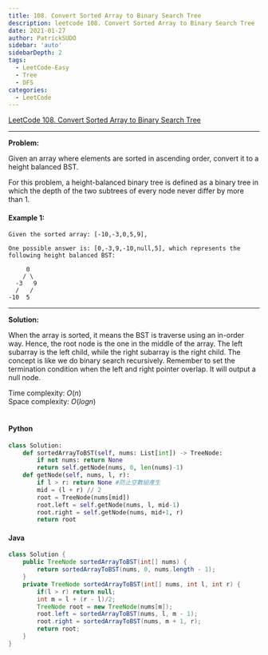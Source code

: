 ```yaml
---
title: 108. Convert Sorted Array to Binary Search Tree
description: leetcode 108. Convert Sorted Array to Binary Search Tree
date: 2021-01-27
author: PatrickSUDO
sidebar: 'auto'
sidebarDepth: 2
tags: 
  - LeetCode-Easy
  - Tree 
  - DFS
categories:
  - LeetCode
---
```

[LeetCode 108. Convert Sorted Array to Binary Search Tree](https://leetcode.com/problems/convert-sorted-array-to-binary-search-tree/)

---
**Problem:** <br/>


Given an array where elements are sorted in ascending order, convert it to a height balanced BST.

For this problem, a height-balanced binary tree is defined as a binary tree in which the depth of the two subtrees of every node never differ by more than 1.



#### Example 1:

    Given the sorted array: [-10,-3,0,5,9],

    One possible answer is: [0,-3,9,-10,null,5], which represents the following height balanced BST:

         0
        / \
      -3   9
      /   /
    -10  5



---
**Solution:** <br/>

When the array is sorted, it means the BST is traverse using an in-order way. Hence, the root node is the one in the middle of the array. The left subarray is the left child, while the right subarray is the right child. The concept is like we do binary search recursively. Remember to set the termination condition when the left and right pointer overlap. It will output a null node.


Time complexity: $O(n)$</br>
Space complexity: $O(logn)$ 
</br>
</br>


#### Python
```python
class Solution:
    def sortedArrayToBST(self, nums: List[int]) -> TreeNode:
        if not nums: return None
        return self.getNode(nums, 0, len(nums)-1)
    def getNode(self, nums, l, r):
        if l > r: return None #防止空數組產生
        mid = (l + r) // 2
        root = TreeNode(nums[mid])
        root.left = self.getNode(nums, l, mid-1)
        root.right = self.getNode(nums, mid+1, r)
        return root
```


#### Java
```java
class Solution {
    public TreeNode sortedArrayToBST(int[] nums) {
        return sortedArrayToBST(nums, 0, nums.length - 1);
    }
    private TreeNode sortedArrayToBST(int[] nums, int l, int r) {
        if(l > r) return null;
        int m = l + (r - l)/2;
        TreeNode root = new TreeNode(nums[m]);
        root.left = sortedArrayToBST(nums, l, m - 1);
        root.right = sortedArrayToBST(nums, m + 1, r);
        return root;
    }
}
```

<Disqus shortname="patricksudo" />